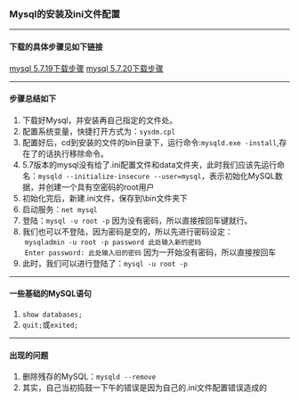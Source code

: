 ### Mysql的安装及ini文件配置

---
#### 下载的具体步骤见如下链接
[mysql 5.7.19下载步骤](http://www.jb51.net/article/119369.htm?utm_source=debugrun&utm_medium=referral)
[mysql 5.7.20下载步骤]()

---
#### 步骤总结如下
1. 下载好Mysql，并安装再自己指定的文件处。
2. 配置系统变量，快捷打开方式为：`sysdm.cpl`
3. 配置好后，cd到安装的文件的bin目录下，运行命令:`mysqld.exe -install`,存在了的话执行移除命令。
4. 5.7版本的mysql没有给了.ini配置文件和data文件夹，此时我们应该先运行命名：`mysqld --initialize-insecure --user=mysql`，表示初始化MySQL数据，并创建一个具有空密码的root用户
5. 初始化完后，新建.ini文件，保存到\bin文件夹下
6. 启动服务：`net mysql`
7. 登陆：`mysql -u root -p` 因为没有密码，所以直接按回车键就行。
8. 我们也可以不登陆，因为密码是空的，所以先进行密码设定：   
  `mysqladmin -u root -p password 此处输入新的密码`   
  `Enter password: 此处输入旧的密码` 因为一开始没有密码，所以直接按回车
9. 此时，我们可以进行登陆了：`mysql -u root -p`
---
#### 一些基础的MySQL语句
1. `show databases;`
2. `quit;`或`exited;`   

---
#### 出现的问题
1. 删除残存的MySQL：`mysqld --remove`
2. 其实，自己当初捣鼓一下午的错误是因为自己的.ini文件配置错误造成的    
